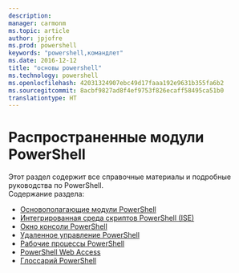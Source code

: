 ```yaml
---
description: 
manager: carmonm
ms.topic: article
author: jpjofre
ms.prod: powershell
keywords: "powershell,командлет"
ms.date: 2016-12-12
title: "основы powershell"
ms.technology: powershell
ms.openlocfilehash: 42031324907ebc49d17faaa192e9631b355fa6b2
ms.sourcegitcommit: 8acbf9827ad8f4ef9753f826ecaff58495ca51b0
translationtype: HT
---
```

#  <a name="common-powershell"></a>Распространенные модули PowerShell
Этот раздел содержит все справочные материалы и подробные руководства по PowerShell.  
Содержание раздела:
-  [Основополагающие модули PowerShell](core-modules.md)
-  [Интегрированная среда скриптов PowerShell (ISE)](ise-guide.md)
-  [Окно консоли PowerShell](console-guide.md)
-  [Удаленное управление PowerShell](Running-Remote-Commands.md)
-  [Рабочие процессы PowerShell](workflows-guide.md)
-  [PowerShell Web Access](web-access.md)
-  [Глоссарий PowerShell](../Windows-PowerShell-Glossary.md)

